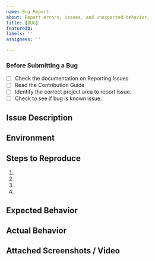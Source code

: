 ```yaml
---
name: Bug Report
about: Report errors, issues, and unexpected behavior.
title: [BUG]
featureID: 
labels: ''
assignees: ''

---
```


<!--
BEFORE POSTING YOUR ISSUE:
- These comments won't show up when you submit the issue.
- Please use the sections below to provide information about the issue.
- Be specific: Add as much detail as possible.
-->

### Before Submitting a Bug

- [ ] Check the documentation on Reporting Issues
- [ ] Read the Contribution Guide
- [ ] Identify the correct project area to report issue.
- [ ] Check to see if bug is known issue.

<!-- BEFORE SUBMITTING A NEW ISSUE, PLEASE READ THE REPORTING ISSUES DOCUMENTATION! -->

## Issue Description
<!-- I am experiencing a problem with... -->

## Environment
<!-- Provide details about your environment: what editor, browser, and other software you are using and any other specifics to your setup -->

## Steps to Reproduce
<!-- Provide an unambiguous set of steps to reproduce this bug. Include code to reproduce, if relevant. Include a live link if available. -->

1. 
2. 
3. 
4. 

## Expected Behavior

<!-- -- Description of what *should* be happening -->

## Actual Behavior

<!-- Description of what actually happens -->

## Attached Screenshots / Video
